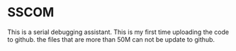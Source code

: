 # SSCOM
This is a serial debugging assistant.
This is my first time uploading the code to github.
the files that are more than 50M can not be update to github.
